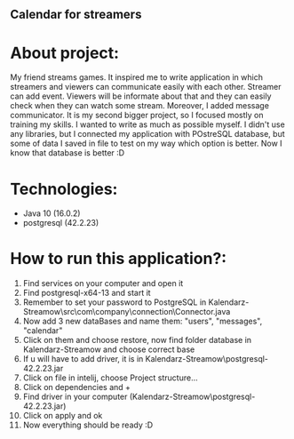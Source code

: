 ## Calendar for streamers
# About project:
My friend streams games. It inspired me to write application in which streamers and viewers can communicate easily with each other. Streamer can add event. 
Viewers will be informate about that and they can easily check when they can watch some stream. Moreover, I added message communicator. It is my second bigger project, so I focused mostly on training my skills. I wanted to write as much as possible myself. I didn't use any libraries, but I connected my application with POstreSQL database, but some of data I saved in file to test on my way which option is better. Now I know that database is better :D 
# Technologies:
* Java 10 (16.0.2)
* postgresql (42.2.23)
# How to run this application?:
1. Find services on your computer and open it
2. Find postgresql-x64-13 and start it
3. Remember to set your password to PostgreSQL in Kalendarz-Streamow\src\com\company\connection\Connector.java 
4. Now add 3 new dataBases and name them: "users", "messages", "calendar"
5. Click on them and choose restore, now find folder database in Kalendarz-Streamow and choose correct base
6. If u will have to add driver, it is in Kalendarz-Streamow\postgresql-42.2.23.jar
7. Click on file in intelij, choose Project structure...
8. Click on dependencies and + 
9. Find driver in your computer (Kalendarz-Streamow\postgresql-42.2.23.jar)
10. Click on apply and ok
11. Now everything should be ready :D
